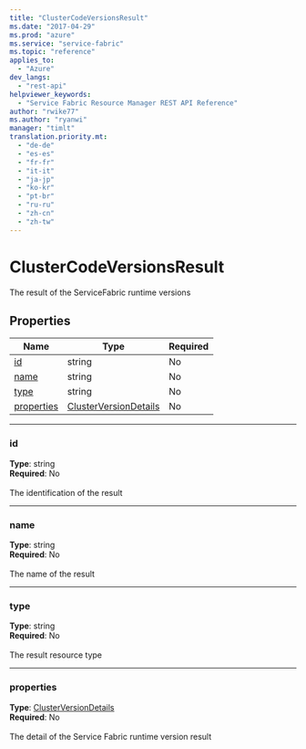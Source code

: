 ```yaml
---
title: "ClusterCodeVersionsResult"
ms.date: "2017-04-29"
ms.prod: "azure"
ms.service: "service-fabric"
ms.topic: "reference"
applies_to: 
  - "Azure"
dev_langs: 
  - "rest-api"
helpviewer_keywords: 
  - "Service Fabric Resource Manager REST API Reference"
author: "rwike77"
ms.author: "ryanwi"
manager: "timlt"
translation.priority.mt: 
  - "de-de"
  - "es-es"
  - "fr-fr"
  - "it-it"
  - "ja-jp"
  - "ko-kr"
  - "pt-br"
  - "ru-ru"
  - "zh-cn"
  - "zh-tw"
---
```

# ClusterCodeVersionsResult

The result of the ServiceFabric runtime versions

## Properties
| Name | Type | Required |
| --- | --- | --- |
| [id](#id) | string | No |
| [name](#name) | string | No |
| [type](#type) | string | No |
| [properties](#properties) | [ClusterVersionDetails](sfrp-model-clusterversiondetails.md) | No |

____
### id
__Type__: string <br/>
__Required__: No<br/>
<br/>
The identification of the result

____
### name
__Type__: string <br/>
__Required__: No<br/>
<br/>
The name of the result

____
### type
__Type__: string <br/>
__Required__: No<br/>
<br/>
The result resource type

____
### properties
__Type__: [ClusterVersionDetails](sfrp-model-clusterversiondetails.md) <br/>
__Required__: No<br/>
<br/>
The detail of the Service Fabric runtime version result

